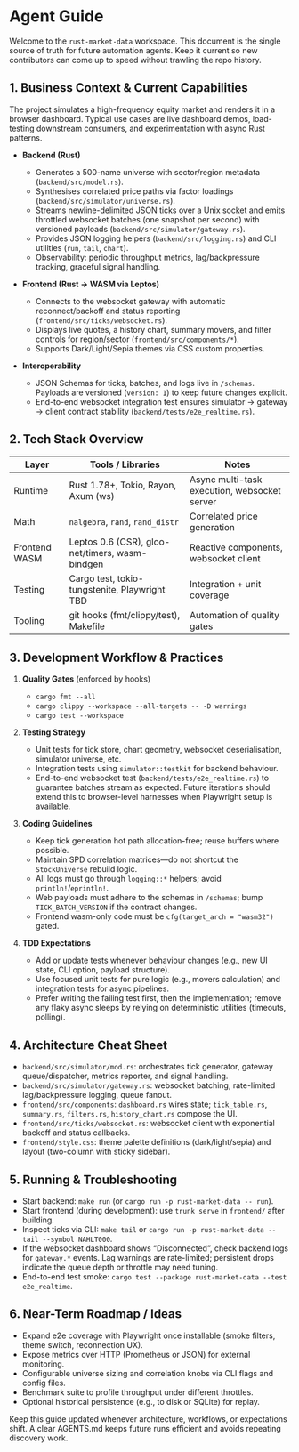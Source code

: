 # Agent Guide

Welcome to the `rust-market-data` workspace. This document is the single source of truth for future automation agents. Keep it current so new contributors can come up to speed without trawling the repo history.

## 1. Business Context & Current Capabilities

The project simulates a high-frequency equity market and renders it in a browser dashboard. Typical use cases are live dashboard demos, load-testing downstream consumers, and experimentation with async Rust patterns.

- **Backend (Rust)**
  - Generates a 500-name universe with sector/region metadata (`backend/src/model.rs`).
  - Synthesises correlated price paths via factor loadings (`backend/src/simulator/universe.rs`).
  - Streams newline-delimited JSON ticks over a Unix socket and emits throttled websocket batches (one snapshot per second) with versioned payloads (`backend/src/simulator/gateway.rs`).
  - Provides JSON logging helpers (`backend/src/logging.rs`) and CLI utilities (`run`, `tail`, `chart`).
  - Observability: periodic throughput metrics, lag/backpressure tracking, graceful signal handling.

- **Frontend (Rust → WASM via Leptos)**
  - Connects to the websocket gateway with automatic reconnect/backoff and status reporting (`frontend/src/ticks/websocket.rs`).
  - Displays live quotes, a history chart, summary movers, and filter controls for region/sector (`frontend/src/components/*`).
  - Supports Dark/Light/Sepia themes via CSS custom properties.

- **Interoperability**
  - JSON Schemas for ticks, batches, and logs live in `/schemas`. Payloads are versioned (`version: 1`) to keep future changes explicit.
  - End-to-end websocket integration test ensures simulator → gateway → client contract stability (`backend/tests/e2e_realtime.rs`).

## 2. Tech Stack Overview

| Layer        | Tools / Libraries                       | Notes |
|--------------|----------------------------------------|-------|
| Runtime      | Rust 1.78+, Tokio, Rayon, Axum (ws)    | Async multi-task execution, websocket server |
| Math         | `nalgebra`, `rand`, `rand_distr`       | Correlated price generation |
| Frontend WASM| Leptos 0.6 (CSR), gloo-net/timers, wasm-bindgen | Reactive components, websocket client |
| Testing      | Cargo test, tokio-tungstenite, Playwright TBD | Integration + unit coverage |
| Tooling      | git hooks (fmt/clippy/test), Makefile  | Automation of quality gates |

## 3. Development Workflow & Practices

1. **Quality Gates** (enforced by hooks)
   - `cargo fmt --all`
   - `cargo clippy --workspace --all-targets -- -D warnings`
   - `cargo test --workspace`

2. **Testing Strategy**
   - Unit tests for tick store, chart geometry, websocket deserialisation, simulator universe, etc.
   - Integration tests using `simulator::testkit` for backend behaviour.
   - End-to-end websocket test (`backend/tests/e2e_realtime.rs`) to guarantee batches stream as expected. Future iterations should extend this to browser-level harnesses when Playwright setup is available.

3. **Coding Guidelines**
   - Keep tick generation hot path allocation-free; reuse buffers where possible.
   - Maintain SPD correlation matrices—do not shortcut the `StockUniverse` rebuild logic.
   - All logs must go through `logging::*` helpers; avoid `println!`/`eprintln!`.
   - Web payloads must adhere to the schemas in `/schemas`; bump `TICK_BATCH_VERSION` if the contract changes.
   - Frontend wasm-only code must be `cfg(target_arch = "wasm32")` gated.

4. **TDD Expectations**
   - Add or update tests whenever behaviour changes (e.g., new UI state, CLI option, payload structure).
   - Use focused unit tests for pure logic (e.g., movers calculation) and integration tests for async pipelines.
   - Prefer writing the failing test first, then the implementation; remove any flaky async sleeps by relying on deterministic utilities (timeouts, polling).

## 4. Architecture Cheat Sheet

- `backend/src/simulator/mod.rs`: orchestrates tick generator, gateway queue/dispatcher, metrics reporter, and signal handling.
- `backend/src/simulator/gateway.rs`: websocket batching, rate-limited lag/backpressure logging, queue fanout.
- `frontend/src/components`: `dashboard.rs` wires state; `tick_table.rs`, `summary.rs`, `filters.rs`, `history_chart.rs` compose the UI.
- `frontend/src/ticks/websocket.rs`: websocket client with exponential backoff and status callbacks.
- `frontend/style.css`: theme palette definitions (dark/light/sepia) and layout (two-column with sticky sidebar).

## 5. Running & Troubleshooting

- Start backend: `make run` (or `cargo run -p rust-market-data -- run`).
- Start frontend (during development): use `trunk serve` in `frontend/` after building.
- Inspect ticks via CLI: `make tail` or `cargo run -p rust-market-data -- tail --symbol NAHLT000`.
- If the websocket dashboard shows “Disconnected”, check backend logs for `gateway.*` events. Lag warnings are rate-limited; persistent drops indicate the queue depth or throttle may need tuning.
- End-to-end test smoke: `cargo test --package rust-market-data --test e2e_realtime`.

## 6. Near-Term Roadmap / Ideas

- Expand e2e coverage with Playwright once installable (smoke filters, theme switch, reconnection UX).
- Expose metrics over HTTP (Prometheus or JSON) for external monitoring.
- Configurable universe sizing and correlation knobs via CLI flags and config files.
- Benchmark suite to profile throughput under different throttles.
- Optional historical persistence (e.g., to disk or SQLite) for replay.

Keep this guide updated whenever architecture, workflows, or expectations shift. A clear AGENTS.md keeps future runs efficient and avoids repeating discovery work.
